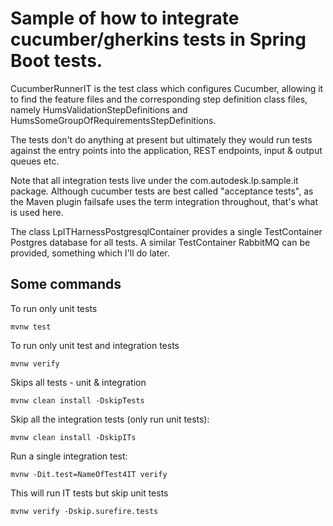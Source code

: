 # Sample of how to integrate cucumber/gherkins tests in Spring Boot tests.

CucumberRunnerIT is the test class which configures Cucumber, allowing it to find the feature files and the corresponding step definition class files, namely HumsValidationStepDefinitions and HumsSomeGroupOfRequirementsStepDefinitions.

The tests don't do anything at present but ultimately they would run tests against the entry points into the application, REST endpoints, input & output queues etc.

Note that all integration tests live under the com.autodesk.lp.sample.it package. Although cucumber tests are best called "acceptance tests", as the Maven plugin failsafe uses the term integration throughout, that's what is used here.

The class LpITHarnessPostgresqlContainer provides a single TestContainer Postgres database for all tests. A similar TestContainer RabbitMQ can be provided, something which I'll do later.


## Some commands

To run only unit tests

```
mvnw test
```

To run only unit test and integration tests

```
mvnw verify
```

Skips all tests - unit & integration 

```
mvnw clean install -DskipTests
```

Skip all the integration tests (only run unit tests):

```
mvnw clean install -DskipITs
```

Run a single integration test:

```
mvnw -Dit.test=NameOfTest4IT verify
```

This will run IT tests but skip unit tests

```
mvnw verify -Dskip.surefire.tests
```